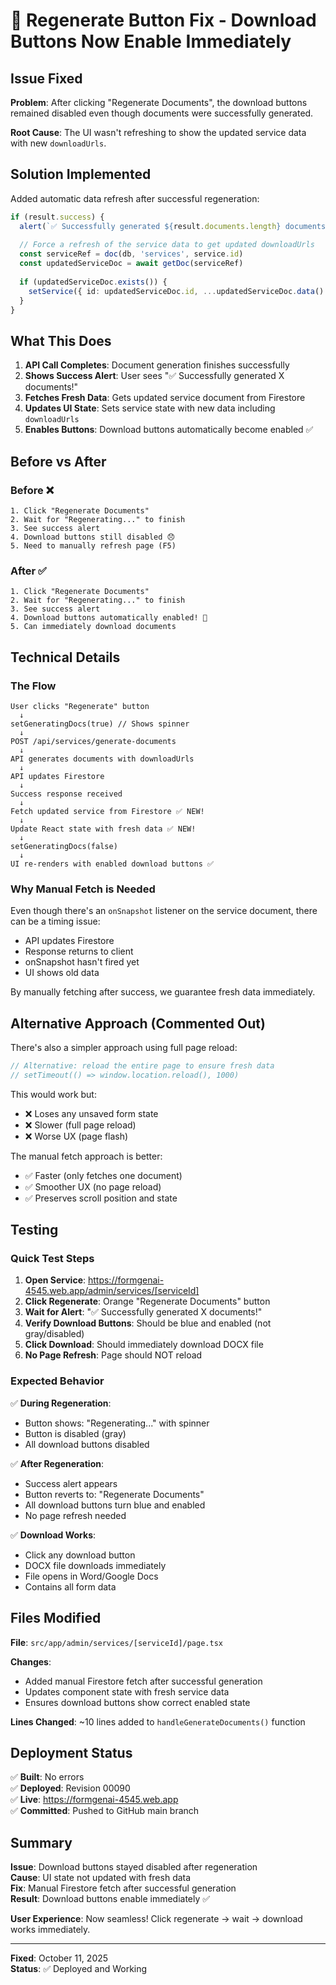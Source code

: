 # 🔧 Regenerate Button Fix - Download Buttons Now Enable Immediately

## Issue Fixed

**Problem**: After clicking "Regenerate Documents", the download buttons remained disabled even though documents were successfully generated.

**Root Cause**: The UI wasn't refreshing to show the updated service data with new `downloadUrls`.

## Solution Implemented

Added automatic data refresh after successful regeneration:

```typescript
if (result.success) {
  alert(`✅ Successfully generated ${result.documents.length} documents!`)
  
  // Force a refresh of the service data to get updated downloadUrls
  const serviceRef = doc(db, 'services', service.id)
  const updatedServiceDoc = await getDoc(serviceRef)
  
  if (updatedServiceDoc.exists()) {
    setService({ id: updatedServiceDoc.id, ...updatedServiceDoc.data() } as Service)
  }
}
```

## What This Does

1. **API Call Completes**: Document generation finishes successfully
2. **Shows Success Alert**: User sees "✅ Successfully generated X documents!"
3. **Fetches Fresh Data**: Gets updated service document from Firestore
4. **Updates UI State**: Sets service state with new data including `downloadUrls`
5. **Enables Buttons**: Download buttons automatically become enabled ✅

## Before vs After

### Before ❌
```
1. Click "Regenerate Documents"
2. Wait for "Regenerating..." to finish
3. See success alert
4. Download buttons still disabled 😞
5. Need to manually refresh page (F5)
```

### After ✅
```
1. Click "Regenerate Documents"
2. Wait for "Regenerating..." to finish
3. See success alert
4. Download buttons automatically enabled! 🎉
5. Can immediately download documents
```

## Technical Details

### The Flow

```
User clicks "Regenerate" button
  ↓
setGeneratingDocs(true) // Shows spinner
  ↓
POST /api/services/generate-documents
  ↓
API generates documents with downloadUrls
  ↓
API updates Firestore
  ↓
Success response received
  ↓
Fetch updated service from Firestore ✅ NEW!
  ↓
Update React state with fresh data ✅ NEW!
  ↓
setGeneratingDocs(false)
  ↓
UI re-renders with enabled download buttons ✅
```

### Why Manual Fetch is Needed

Even though there's an `onSnapshot` listener on the service document, there can be a timing issue:
- API updates Firestore
- Response returns to client
- onSnapshot hasn't fired yet
- UI shows old data

By manually fetching after success, we guarantee fresh data immediately.

## Alternative Approach (Commented Out)

There's also a simpler approach using full page reload:

```typescript
// Alternative: reload the entire page to ensure fresh data
// setTimeout(() => window.location.reload(), 1000)
```

This would work but:
- ❌ Loses any unsaved form state
- ❌ Slower (full page reload)
- ❌ Worse UX (page flash)

The manual fetch approach is better:
- ✅ Faster (only fetches one document)
- ✅ Smoother UX (no page reload)
- ✅ Preserves scroll position and state

## Testing

### Quick Test Steps

1. **Open Service**: https://formgenai-4545.web.app/admin/services/[serviceId]
2. **Click Regenerate**: Orange "Regenerate Documents" button
3. **Wait for Alert**: "✅ Successfully generated X documents!"
4. **Verify Download Buttons**: Should be blue and enabled (not gray/disabled)
5. **Click Download**: Should immediately download DOCX file
6. **No Page Refresh**: Page should NOT reload

### Expected Behavior

✅ **During Regeneration**:
- Button shows: "Regenerating..." with spinner
- Button is disabled (gray)
- All download buttons disabled

✅ **After Regeneration**:
- Success alert appears
- Button reverts to: "Regenerate Documents"
- All download buttons turn blue and enabled
- No page refresh needed

✅ **Download Works**:
- Click any download button
- DOCX file downloads immediately
- File opens in Word/Google Docs
- Contains all form data

## Files Modified

**File**: `src/app/admin/services/[serviceId]/page.tsx`

**Changes**:
- Added manual Firestore fetch after successful generation
- Updates component state with fresh service data
- Ensures download buttons show correct enabled state

**Lines Changed**: ~10 lines added to `handleGenerateDocuments()` function

## Deployment Status

✅ **Built**: No errors  
✅ **Deployed**: Revision 00090  
✅ **Live**: https://formgenai-4545.web.app  
✅ **Committed**: Pushed to GitHub main branch  

## Summary

**Issue**: Download buttons stayed disabled after regeneration  
**Cause**: UI state not updated with fresh data  
**Fix**: Manual Firestore fetch after successful generation  
**Result**: Download buttons enable immediately ✅  

**User Experience**: Now seamless! Click regenerate → wait → download works immediately.

---

**Fixed**: October 11, 2025  
**Status**: ✅ Deployed and Working
